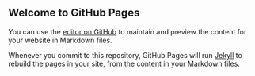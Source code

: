 ## Welcome to GitHub Pages

You can use the [editor on GitHub](https://github.com/vitorgarciamoreira/webdesign2017/edit/master/index.md) to maintain and preview the content for your website in Markdown files.

Whenever you commit to this repository, GitHub Pages will run [Jekyll](https://jekyllrb.com/) to rebuild the pages in your site, from the content in your Markdown files.
